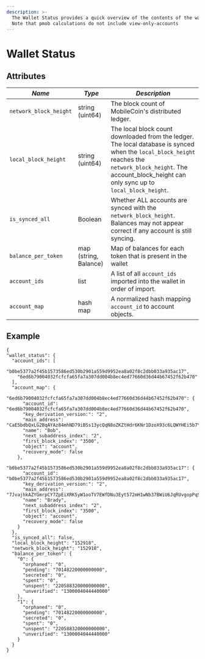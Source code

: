 ```yaml
---
description: >-
  The Wallet Status provides a quick overview of the contents of the wallet.
  Note that pmob calculations do not include view-only-accounts
---
```


# Wallet Status

## Attributes

| _Name_                 | _Type_                | _Description_                                                                                                                                                                                                       |
|------------------------|-----------------------|---------------------------------------------------------------------------------------------------------------------------------------------------------------------------------------------------------------------|
| `network_block_height` | string (uint64)       | The block count of MobileCoin's distributed ledger.                                                                                                                                                                 |
| `local_block_height`   | string (uint64)       | The local block count downloaded from the ledger. The local database is synced when the `local_block_height` reaches the `network_block_height`. The account_block_height can only sync up to `local_block_height`. |
| `is_synced_all`        | Boolean               | Whether ALL accounts are synced with the `network_block_height`. Balances may not appear correct if any account is still syncing.                                                                                   |
| `balance_per_token`    | map (string, Balance) | Map of balances for each token that is present in the wallet                                                                                                                                                        |
| `account_ids`          | list                  | A list of all `account_ids` imported into the wallet in order of import.                                                                                                                                            |
| `account_map`          | hash map              | A normalized hash mapping `account_id` to account objects.                                                                                                                                                          |

## ​Example

```
{
"wallet_status": {
  "account_ids": [
    "b0be5377a2f45b1573586ed530b2901a559d9952ea8a02f8c2dbb033a935ac17",
    "6ed6b79004032fcfcfa65fa7a307dd004b8ec4ed77660d36d44b67452f62b470"
  ],
  "account_map": {
    "6ed6b79004032fcfcfa65fa7a307dd004b8ec4ed77660d36d44b67452f62b470": {
      "account_id": "6ed6b79004032fcfcfa65fa7a307dd004b8ec4ed77660d36d44b67452f62b470",
      "key_derivation_version:": "2",
      "main_address": "CaE5bdbQxLG2BqAYAz84mhND79iBSs13ycQqN8oZKZtHdr6KNr1DzoX93c6LQWYHEi5b7YLiJXcTRzqhDFB563Kr1uxD6iwERFbw7KLWA6",
      "name": "Bob",
      "next_subaddress_index": "2",
      "first_block_index": "3500",
      "object": "account",
      "recovery_mode": false
    },
    "b0be5377a2f45b1573586ed530b2901a559d9952ea8a02f8c2dbb033a935ac17": {
      "account_id": "b0be5377a2f45b1573586ed530b2901a559d9952ea8a02f8c2dbb033a935ac17",
      "key_derivation_version:": "2",
      "main_address": "7JvajhkAZYGmrpCY7ZpEiXRK5yW1ooTV7EWfDNu3Eyt572mH1wNb37BWiU6JqRUvgopPqSVZRexhXXpjF3wqLQR7HaJrcdbHmULujgFmzav",
      "name": "Brady",
      "next_subaddress_index": "2",
      "first_block_index": "3500",
      "object": "account",
      "recovery_mode": false
    }
  },
  "is_synced_all": false,
  "local_block_height": "152918",
  "network_block_height": "152918",
  "balance_per_token": {
    "0": {
      "orphaned": "0",
      "pending": "70148220000000000",
      "secreted": "0",
      "spent": "0",
      "unspent": "220588320000000000",
      "unverified": "1300004044440000"
    },
    "1": {
      "orphaned": "0",
      "pending": "70148220000000000",
      "secreted": "0",
      "spent": "0",
      "unspent": "220588320000000000",
      "unverified": "1300004044440000"
    }
  }
}
```
